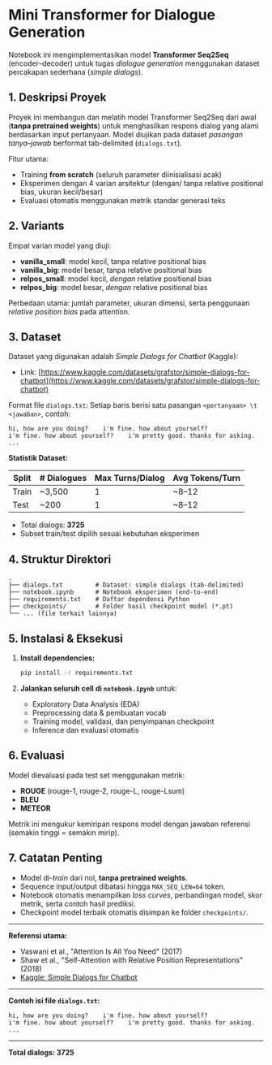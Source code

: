 # Mini Transformer for Dialogue Generation

Notebook ini mengimplementasikan model **Transformer Seq2Seq** (encoder–decoder) untuk tugas *dialogue generation* menggunakan dataset percakapan sederhana (*simple dialogs*).

## 1. Deskripsi Proyek

Proyek ini membangun dan melatih model Transformer Seq2Seq dari awal (**tanpa pretrained weights**) untuk menghasilkan respons dialog yang alami berdasarkan input pertanyaan. Model diujikan pada dataset *pasangan tanya–jawab* berformat tab-delimited (`dialogs.txt`).

Fitur utama:

* Training **from scratch** (seluruh parameter diinisialisasi acak)
* Eksperimen dengan 4 varian arsitektur (dengan/ tanpa relative positional bias, ukuran kecil/besar)
* Evaluasi otomatis menggunakan metrik standar generasi teks

## 2. Variants

Empat varian model yang diuji:

* **vanilla\_small**: model kecil, tanpa relative positional bias
* **vanilla\_big**: model besar, tanpa relative positional bias
* **relpos\_small**: model kecil, *dengan* relative positional bias
* **relpos\_big**: model besar, *dengan* relative positional bias

Perbedaan utama: jumlah parameter, ukuran dimensi, serta penggunaan *relative position bias* pada attention.

## 3. Dataset

Dataset yang digunakan adalah *Simple Dialogs for Chatbot* (Kaggle):

* Link: [https://www.kaggle.com/datasets/grafstor/simple-dialogs-for-chatbot](https://www.kaggle.com/datasets/grafstor/simple-dialogs-for-chatbot)

Format file `dialogs.txt`:
Setiap baris berisi satu pasangan `<pertanyaan> \t <jawaban>`, contoh:

```
hi, how are you doing?    i'm fine. how about yourself?
i'm fine. how about yourself?    i'm pretty good. thanks for asking.
...
```

**Statistik Dataset:**

| Split | # Dialogues | Max Turns/Dialog | Avg Tokens/Turn |
| ----- | ----------- | ---------------- | --------------- |
| Train | \~3,500     | 1                | \~8–12          |
| Test  | \~200       | 1                | \~8–12          |

* Total dialogs: **3725**
* Subset train/test dipilih sesuai kebutuhan eksperimen

## 4. Struktur Direktori

```
.
├── dialogs.txt         # Dataset: simple dialogs (tab-delimited)
├── notebook.ipynb      # Notebook eksperimen (end-to-end)
├── requirements.txt    # Daftar dependensi Python
├── checkpoints/        # Folder hasil checkpoint model (*.pt)
└── ... (file terkait lainnya)
```

## 5. Instalasi & Eksekusi

1. **Install dependencies:**

   ```bash
   pip install -r requirements.txt
   ```

2. **Jalankan seluruh cell di `notebook.ipynb`** untuk:

   * Exploratory Data Analysis (EDA)
   * Preprocessing data & pembuatan vocab
   * Training model, validasi, dan penyimpanan checkpoint
   * Inference dan evaluasi otomatis

## 6. Evaluasi

Model dievaluasi pada test set menggunakan metrik:

* **ROUGE** (rouge-1, rouge-2, rouge-L, rouge-Lsum)
* **BLEU**
* **METEOR**

Metrik ini mengukur kemiripan respons model dengan jawaban referensi (semakin tinggi = semakin mirip).

## 7. Catatan Penting

* Model di-*train* dari nol, **tanpa pretrained weights**.
* Sequence input/output dibatasi hingga `MAX_SEQ_LEN=64` token.
* Notebook otomatis menampilkan *loss curves*, perbandingan model, skor metrik, serta contoh hasil prediksi.
* Checkpoint model terbaik otomatis disimpan ke folder `checkpoints/`.

---

**Referensi utama:**

* Vaswani et al., "Attention Is All You Need" (2017)
* Shaw et al., "Self-Attention with Relative Position Representations" (2018)
* [Kaggle: Simple Dialogs for Chatbot](https://www.kaggle.com/datasets/grafstor/simple-dialogs-for-chatbot)

---

**Contoh isi file `dialogs.txt`:**

```
hi, how are you doing?    i'm fine. how about yourself?
i'm fine. how about yourself?    i'm pretty good. thanks for asking.
...
```

---

**Total dialogs: 3725**
